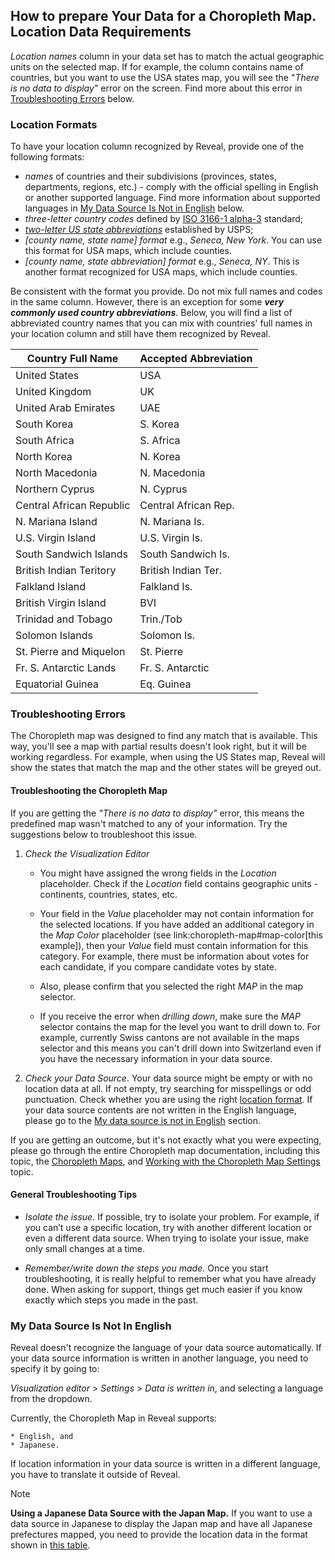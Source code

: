 ## How to prepare Your Data for a Choropleth Map. Location Data Requirements

*Location names* column in your data set has to match the actual geographic units on the selected map. If for example, the column contains name of countries, but you want to use the USA states map, you will see the "_There is no data to display_" error on the screen. Find more about this error in [Troubleshooting Errors](#troubleshooting-choropleth-map) below.

<a name='location-formats'></a>
### Location Formats
To have your location column recognized by Reveal, provide one of the following formats:

 - *names* of countries and their subdivisions (provinces, states, departments, regions, etc.) - comply with the official spelling in English or another supported language. Find more information about supported languages in [My Data Source Is Not in English](#data-not-in-english) below.
 - *three-letter country codes* defined by [ISO 3166-1 alpha-3](https://en.wikipedia.org/wiki/ISO_3166-1_alpha-3) standard; 
 - [*two-letter US state abbreviations*](https://pe.usps.com/text/pub28/28apb.htm) established by USPS;
 - *[county name, state name] format* e.g., _Seneca, New York_. You can use this format for USA maps, which include counties.
 - *[county name, state abbreviation] format* e.g., _Seneca, NY_. This is another format recognized for USA maps, which include counties.

Be consistent with the format you provide. Do not mix full names and codes in the same column. However, there is an exception for some ***very commonly used country abbreviations***. Below, you will find a list of abbreviated country names that you can mix with countries' full names in your location column and still have them recognized by Reveal.

| Country Full Name        | Accepted Abbreviation |
|--------------------------|-----------------------|
| United States            | USA                   |
| United Kingdom           | UK                    |
| United Arab Emirates     | UAE                   |
| South Korea              | S. Korea              |
| South Africa             | S. Africa             |
| North Korea              | N. Korea              |
| North Macedonia          | N. Macedonia          |
| Northern Cyprus          | N. Cyprus             |
| Central African Republic | Central African Rep.  |
| N. Mariana Island        | N. Mariana Is.        |
| U.S. Virgin Island       | U.S. Virgin Is.       |
| South Sandwich Islands   | South Sandwich Is.    |
| British Indian Teritory  | British Indian Ter.   |
| Falkland Island          | Falkland Is.          |
| British Virgin Island    | BVI                   |
| Trinidad and Tobago      | Trin./Tob             |
| Solomon Islands          | Solomon Is.           |
| St. Pierre and Miquelon  | St. Pierre            |
| Fr. S. Antarctic Lands   | Fr. S. Antarctic      |
| Equatorial Guinea        | Eq. Guinea            |

<a name='troubleshooting-choropleth-map'></a>
### Troubleshooting Errors

The Choropleth map was designed to find any match that is available. This way, you'll see a map with partial results doesn't look right, but it will be working regardless.
For example, when using the US States map, Reveal will show the states that match the map and the other states will be greyed out.

#### Troubleshooting the Choropleth Map

If you are getting the *"There is no data to display"* error, this means the predefined map wasn't matched to any of your information. Try the  suggestions below to troubleshoot this issue.

1. *Check the Visualization Editor*
   
    - You might have assigned the wrong fields in the *_Location_* placeholder. Check if the _Location_ field contains geographic units - continents, countries, states, etc.  
  
    - Your field in the  *_Value_* placeholder may not contain information for the selected locations. If you have added an additional category in the *_Map Color_* placeholder (see link:choropleth-map#map-color[this example]), then your _Value_ field must contain information for this category. For example, there must be information about votes for each candidate, if you compare candidate votes by state.
  
    - Also, please confirm that you selected the right *_MAP_* in the map selector.
  
    - If you receive the error when *drilling down*, make sure the _MAP_ selector contains the map for the level you want to drill down to. For example, currently Swiss cantons are not available in the maps selector and this means you can't drill down into Switzerland even if you have the necessary information in your data source.

2. *Check your Data Source*. Your data source might be empty or with no location data at all. If not empty, try searching for misspellings or odd punctuation. Check whether you are using the right [location format](#location-formats). If your data source contents are not written in the English language, please go to the [My data source is not in English](#data-not-in-english) section.

If you are getting an outcome, but it's not exactly what you were expecting, please go through the entire Choropleth map documentation, including this topic, the [Choropleth Maps](choropleth-map.md), and [Working with the Choropleth Map Settings](settings-choropleth-map.md) topic.

#### General Troubleshooting Tips

- *Isolate the issue.* If possible, try to isolate your problem. For example, if you can’t use a specific location, try with another different location or even a different data source. When trying to isolate your issue, make only small changes at a time.

- *Remember/write down the steps you made.* Once you start troubleshooting, it is really helpful to remember what you have already done. When asking for support, things get much easier if you know exactly which steps you made in the past.

<a name='data-not-in-english'></a>
### My Data Source Is Not In English

Reveal doesn't recognize the language of your data source automatically.
If your data source information is written in another language, you need to specify it by going to:

*Visualization editor* > *Settings* > *Data is written in*, and selecting a language from the dropdown.

Currently, the Choropleth Map in Reveal supports:

    * English, and
    * Japanese.

If location information in your data source is written in a different language, you have to translate it outside of Reveal.

>[!NOTE]
>**Using a Japanese Data Source with the Japan Map.**
>If you want to use a data source in Japanese to display the Japan map and have all Japanese prefectures mapped, you need to provide the location data in the format shown in [this table](https://ja.wikipedia.org/wiki/%E9%83%BD%E9%81%93%E5%BA%9C%E7%9C%8C#%E4%BA%94%E5%8D%81%E9%9F%B3%E9%A0%86%E3%83%BB%E5%9F%BA%E7%A4%8E%E3%83%87%E3%83%BC%E3%82%BF).

